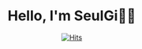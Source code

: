 <div align="center">
  
# Hello, I'm SeulGi👏🏻
  
[![Hits](https://hits.seeyoufarm.com/api/count/incr/badge.svg?url=https%3A%2F%2Fgithub.com%2FLee-SeulGi&count_bg=%23BACEF5&title_bg=%2384AEFF&icon=apachespark.svg&icon_color=%23F0F0F0&title=hits&edge_flat=false)](https://github.com/Lee-SeulGi)  

</div>
